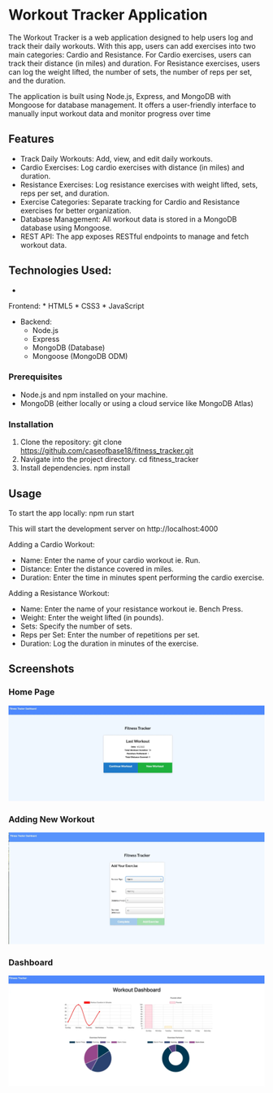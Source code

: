 # Workout Tracker Application

The Workout Tracker is a web application designed to help users log and track their daily workouts. With this app, users can add exercises into two main categories: Cardio and Resistance. For Cardio exercises, users can track their distance (in miles) and duration. For Resistance exercises, users can log the weight lifted, the number of sets, the number of reps per set, and the duration.

The application is built using Node.js, Express, and MongoDB with Mongoose for database management. It offers a user-friendly interface to manually input workout data and monitor progress over time

## Features

* Track Daily Workouts: Add, view, and edit daily workouts.
* Cardio Exercises: Log cardio exercises with distance (in miles) and duration.
* Resistance Exercises: Log resistance exercises with weight lifted, sets, reps per set, and duration.
* Exercise Categories: Separate tracking for Cardio and Resistance exercises for better organization.
* Database Management: All workout data is stored in a MongoDB database using Mongoose.
* REST API: The app exposes RESTful endpoints to manage and fetch workout data.

## Technologies Used:
* 
Frontend:
    * HTML5
    * CSS3
    * JavaScript
* Backend:
    * Node.js
    * Express
    * MongoDB (Database)
    * Mongoose (MongoDB ODM)

### Prerequisites

* Node.js and npm installed on your machine.
* MongoDB (either locally or using a cloud service like MongoDB Atlas)

### Installation

1. Clone the repository: 
    git clone https://github.com/caseofbase18/fitness_tracker.git
2. Navigate into the project directory.
    cd fitness_tracker
3. Install dependencies.
    npm install

## Usage

To start the app locally:
    npm run start

This will start the development server on http://localhost:4000

Adding a Cardio Workout:
* Name: Enter the name of your cardio workout ie. Run.
* Distance: Enter the distance covered in miles.
* Duration: Enter the time in minutes spent performing the cardio exercise.

Adding a Resistance Workout:
* Name: Enter the name of your resistance workout ie. Bench Press.
* Weight: Enter the weight lifted (in pounds).
* Sets: Specify the number of sets.
* Reps per Set: Enter the number of repetitions per set.
* Duration: Log the duration in minutes of the exercise.

## Screenshots

### Home Page
<img src="./public/images/fitness-tracker-home.webp">

### Adding New Workout
<img src="./public/images/fitness-tracker-add-exercise.webp">

### Dashboard
<img src="./public/images/fitness-tracker-dashboard.webp">